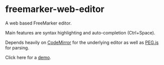 freemarker-web-editor
=====================

A web based FreeMarker editor.

Main features are syntax highlighting and auto-completion (Ctrl+Space).


Depends heavily on [CodeMirror](http://codemirror.net/) for the underlying editor as well as [PEG.js](http://pegjs.majda.cz) for parsing.


Click here for a [demo](http://roded.github.io/freemarker-web-editor/).
